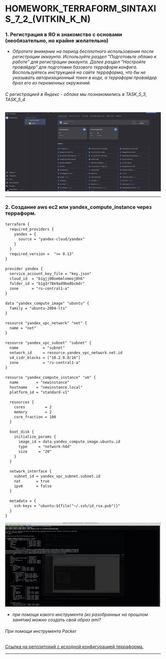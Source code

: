 # HOMEWORK_TERRAFORM_SINTAXIS_7_2_(VITKIN_K_N)

### 1. Регистрация в ЯО и знакомство с основами (необязательно, но крайне желательно)
- *Обратите внимание на период бесплатного использования после регистрации аккаунта. Используйте раздел "Подготовьте облако к работе" для регистрации аккаунта. Далее раздел "Настройте провайдер" для подготовки базового терраформ конфига. Воспользуйтесь инструкцией на сайте терраформа, что бы не указывать авторизационный токен в коде, а терраформ провайдер брал его из переменных окружений.*

###### *C регистрацией в Яндекс - облаке мы познакомились в ТАSK_5_3, TASK_5_4*
![](https://github.com/VitkinKN/HOMEWORKNETOLOGY/blob/master/IMAGES/23.png )

___
### 2. Создание aws ec2 или yandex_compute_instance через терраформ.

```
terraform {
  required_providers {
    yandex = {
      source = "yandex-cloud/yandex"
    }
  }
  required_version =  ">= 0.13"
}

provider yandex {
  service_account_key_file = "key.json"
  cloud_id  = "b1gjj00oe6mlvmeoj0h6"
  folder_id = "b1g3r78e9ad9be8bcmdr"
  zone      = "ru-central1-a"
}

data "yandex_compute_image" "ubuntu" {
  family = "ubuntu-2004-lts"
}

resource "yandex_vpc_network" "net" {
  name = "net"
}

resource "yandex_vpc_subnet" "subnet" {
  name           = "subnet"
  network_id     = resource.yandex_vpc_network.net.id
  v4_cidr_blocks = ["10.2.0.0/16"]
  zone           = "ru-central1-a"
}

resource "yandex_compute_instance" "vm" {
  name        = "newinstance"
  hostname    = "newinstance.local"
  platform_id = "standard-v1"

  resources {
    cores         = 2
    memory        = 2
    core_fraction = 100
  }

  boot_disk {
    initialize_params {
      image_id = data.yandex_compute_image.ubuntu.id
      type     = "network-hdd"
      size     = "20"
    }
  }

  network_interface {
    subnet_id = yandex_vpc_subnet.subnet.id
    nat       = true
    ipv6      = false
  }

  metadata = {
    ssh-keys = "ubuntu:${file("~/.ssh/id_rsa.pub")}"
  }
}

```
![](https://github.com/VitkinKN/HOMEWORKNETOLOGY/blob/master/IMAGES/24.png )
- *при помощи какого инструмента (из разобранных на прошлом занятии) можно создать свой образ ami?*
###### *При помощи инструмента Packer*
[Ccылка на репозиторий с исходной конфигурацией терраформа.](https://github.com/VitkinKN/HOMEWORKNETOLOGY/blob/master/TERRAFORM-SINTAX/main.tf )

___
